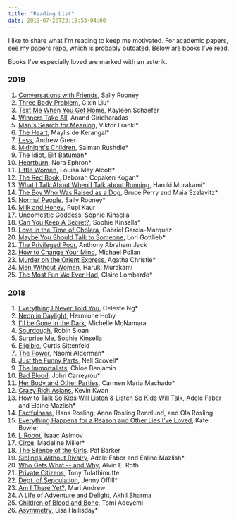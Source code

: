 ```yaml
---
title: "Reading List"
date: 2019-07-28T23:19:53-04:00
---
```


I like to share what I'm reading to keep me motivated. For academic papers, see my [papers repo](http://www.github.com/irenetrampoline/papers), which is probably outdated. Below are books I've read.

Books I've especially loved are marked with an asterik. 

### 2019

1. [Conversations with Friends](https://www.amazon.com/Conversations-Friends-Novel-Sally-Rooney/dp/0451499050), Sally Rooney
2. [Three Body Problem](https://www.amazon.com/Three-Body-Problem-Cixin-Liu/dp/0765382032/), Cixin Liu*
3. [Text Me When You Get Home](https://www.amazon.com/Text-When-You-Get-Home/dp/1101986123/), Kayleen Schaefer
4. [Winners Take All](https://www.amazon.com/Winners-Take-All-Charade-Changing/dp/0451493249/), Anand Giridharadas
5. [Man's Search for Meaning](https://www.amazon.ca/Mans-Search-Meaning-Viktor-Frankl/dp/080701429X), Viktor Frankl*
6. [The Heart](https://www.amazon.com/Heart-Novel-Maylis-Kerangal/dp/0374240906/), Maylis de Kerangal*
7. [Less](https://www.amazon.com/Less-Winner-Pulitzer-Prize-Novel/dp/0316316121), Andrew Greer
8. [Midnight's Children](https://www.amazon.com/Midnights-Children-Modern-Library-Novels/dp/0812976533), Salman Rushdie*
9. [The Idiot](https://www.amazon.com/Idiot-Elif-Batuman/dp/1594205612), Elif Batuman*
10. [Heartburn](https://www.amazon.com/Heartburn-Nora-Ephron/dp/B00CDGDG96/), Nora Ephron*
11. [Little Women](https://www.amazon.com/Little-Bantam-Classics-Louisa-Alcott/dp/0553212753/), Louisa May Alcott*
12. [The Red Book](https://www.amazon.com/Red-Book-Deborah-Copaken-Kogan-ebook/dp/B007250EN4/), Deborah Copaken Kogan*
13. [What I Talk About When I Talk about Running](https://www.amazon.com/What-Talk-About-When-Running/dp/0307389839), Haruki Murakami*
14. [The Boy Who Was Raised as a Dog](https://www.amazon.com/Boy-Who-Raised-Psychiatrists-Notebook-What/dp/0465056539), Bruce Perry and Maia Szalavitz*
15. [Normal People](https://www.amazon.com/Normal-People-Novel-Sally-Rooney/dp/1984822179), Sally Rooney*
16. [Milk and Honey](https://www.amazon.com/Milk-Honey-Rupi-Kaur/dp/144947425X/), Rupi Kaur
17. [Undomestic Goddess](https://www.amazon.com/Undomestic-Goddess-Novel-Sophie-Kinsella/dp/0385338694), Sophie Kinsella
18. [Can You Keep A Secret?](https://www.amazon.com/Can-You-Keep-Secret-Novel/dp/0385338082/), Sophie Kinsella*
19. [Love in the Time of Cholera](https://www.amazon.com/dp/B00NKDOZNM/), Gabriel Garcia-Marquez
20. [Maybe You Should Talk to Someone](https://www.amazon.com/Maybe-You-Should-Talk-Someone/dp/1328662055), Lori Gottlieb*
21. [The Privileged Poor](https://www.amazon.com/Privileged-Poor-Colleges-Disadvantaged-Students/dp/0674976894), Anthony Abraham Jack
22. [How to Change Your Mind](https://www.amazon.com/Change-Your-Mind-Consciousness-Transcendence/dp/1594204225), Michael Pollan
23. [Murder on the Orient Express](https://www.amazon.com/Murder-Orient-Express-Hercule-Mysteries/dp/0062073494/), Agatha Christie*
24. [Men Without Women](https://www.amazon.com/Men-Without-Women-Haruki-Murakami/dp/0451494628), Haruki Murakami
25. [The Most Fun We Ever Had](https://www.amazon.com/Most-Fun-We-Ever-Had-ebook/dp/B07H72D3ZX/), Claire Lombardo*
 <!-- [The Corrections](), Jonathan Franzen -->

### 2018

 1. [Everything I Never Told You](https://amzn.to/2xQYz16), Celeste Ng*
 2. [Neon in Daylight](https://amzn.to/2xOMkC8), Hermione Hoby
 3. [I'll be Gone in the Dark](https://amzn.to/2Jnw6RO), Michelle McNamara
 4. [Sourdough](https://amzn.to/2xYnNeb), Robin Sloan
 5. [Surprise Me](https://amzn.to/2PGtj8A), Sophie Kinsella
 6. [Eligible](https://amzn.to/2PEfRlz), Curtis Sittenfeld
 7. [The Power](https://amzn.to/2JrKfRn), Naomi Alderman*
 8. [Just the Funny Parts](https://amzn.to/2JiR4Be), Nell Scovell*
 9. [The Immortalists](https://amzn.to/2xQKtwA), Chloe Benjamin
 10. [Bad Blood](https://amzn.to/2JB9fp6), John Carreyrou*
 11. [Her Body and Other Parties](https://amzn.to/2JkxRiz), Carmen Maria Machado*
 12. [Crazy Rich Asians](https://amzn.to/2y2Wr6m), Kevin Kwan
 13. [How to Talk So Kids Will Listen & Listen So Kids Will Talk](https://amzn.to/2MxWtXa), Adele Faber and Elaine Mazlish*
 14. [Factfulness](https://amzn.to/2LyB3rP), Hans Rosling, Anna Rosling Ronnlund, and Ola Rosling
 15. [Everything Happens for a Reason and Other Lies I’ve Loved](https://amzn.to/2M71kgS), Kate Bowler
 16. [I, Robot](https://amzn.to/2LIGa8s), Isaac Asimov
 17. [Circe](https://amzn.to/2rEUVRQ), Madeline Miller*
 18. [The Silence of the Girls](https://amzn.to/2xozxTB), Pat Barker
 19. [Siblings Without Rivalry](https://amzn.to/2yTN1aN), Adele Faber and Ealine Mazlish*
 20. [Who Gets What -- and Why](https://amzn.to/2zqpQVw), Alvin E. Roth
 21. [Private Citizens](https://amzn.to/2PBs6iZ), Tony Tulathimutte
 22. [Dept. of Sepculation](https://amzn.to/2URGvLL), Jenny Offill*
 23. [Am I There Yet?](https://amzn.to/2PLLpGn), Mari Andrew
 24. [A Life of Adventure and Delight](https://amzn.to/2UZID4i), Akhil Sharma
 25. [Children of Blood and Bone](https://amzn.to/2V0H9GU), Tomi Adeyemi
 26. [Asymmetry](https://amzn.to/2V5OhBL), Lisa Hallisday*